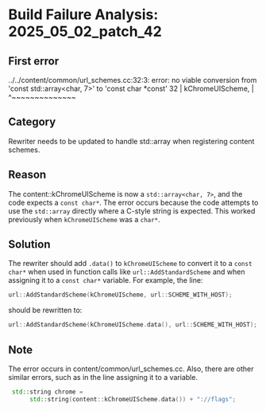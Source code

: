 # Build Failure Analysis: 2025_05_02_patch_42

## First error

../../content/common/url_schemes.cc:32:3: error: no viable conversion from 'const std::array<char, 7>' to 'const char *const'
   32 |   kChromeUIScheme,
      |   ^~~~~~~~~~~~~~~

## Category
Rewriter needs to be updated to handle std::array when registering content schemes.

## Reason
The content::kChromeUIScheme is now a `std::array<char, 7>`, and the code expects a `const char*`. The error occurs because the code attempts to use the `std::array` directly where a C-style string is expected. This worked previously when `kChromeUIScheme` was a `char*`.

## Solution
The rewriter should add `.data()` to `kChromeUIScheme` to convert it to a `const char*` when used in function calls like `url::AddStandardScheme` and when assigning it to a `const char*` variable.
For example, the line:
```c++
url::AddStandardScheme(kChromeUIScheme, url::SCHEME_WITH_HOST);
```
should be rewritten to:
```c++
url::AddStandardScheme(kChromeUIScheme.data(), url::SCHEME_WITH_HOST);
```

## Note
The error occurs in content/common/url_schemes.cc. Also, there are other similar errors, such as in the line assigning it to a variable.
```c++
 std::string chrome =
      std::string(content::kChromeUIScheme.data()) + "://flags";
```